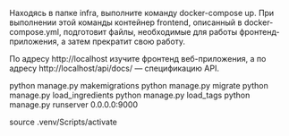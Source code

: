 Находясь в папке infra, выполните команду docker-compose up. При выполнении этой команды контейнер frontend, описанный в docker-compose.yml, подготовит файлы, необходимые для работы фронтенд-приложения, а затем прекратит свою работу.

По адресу http://localhost изучите фронтенд веб-приложения, а по адресу http://localhost/api/docs/ — спецификацию API.


python manage.py makemigrations
python manage.py migrate
python manage.py load_ingredients
python manage.py load_tags
python manage.py runserver 0.0.0.0:9000


source .venv/Scripts/activate